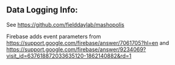 ## Data Logging Info:

See https://github.com/fielddaylab/mashopolis

Firebase adds event parameters from https://support.google.com/firebase/answer/7061705?hl=en and https://support.google.com/firebase/answer/9234069?visit_id=637618872033635120-1862140882&rd=1
